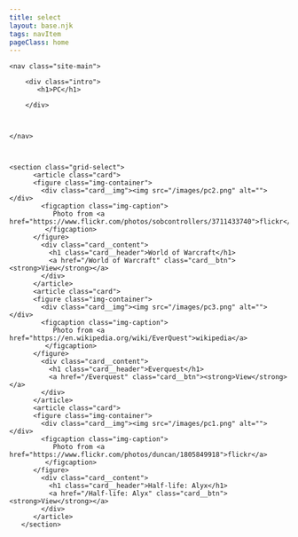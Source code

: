 ```yaml
---
title: select
layout: base.njk
tags: navItem
pageClass: home
---
```





    <nav class="site-main">

        <div class="intro">
           <h1>PC</h1>

        </div>



    </nav>



    <section class="grid-select">
          <article class="card">
          <figure class="img-container">
            <div class="card__img"><img src="/images/pc2.png" alt=""></div>
            <figcaption class="img-caption">
               Photo from <a href="https://www.flickr.com/photos/sobcontrollers/3711433740">flickr</a>
             </figcaption>
          </figure>
            <div class="card__content">
              <h1 class="card__header">World of Warcraft</h1>
              <a href="/World of Warcraft" class="card__btn"><strong>View</strong></a>
            </div>
          </article>
          <article class="card">
          <figure class="img-container">
            <div class="card__img"><img src="/images/pc3.png" alt=""></div>
            <figcaption class="img-caption">
               Photo from <a href="https://en.wikipedia.org/wiki/EverQuest">wikipedia</a>
             </figcaption>
          </figure>
            <div class="card__content">
              <h1 class="card__header">Everquest</h1>
              <a href="/Everquest" class="card__btn"><strong>View</strong></a>
            </div>
          </article>
          <article class="card">
          <figure class="img-container">
            <div class="card__img"><img src="/images/pc1.png" alt=""></div>
            <figcaption class="img-caption">
               Photo from <a href="https://www.flickr.com/photos/duncan/1805849918">flickr</a>
             </figcaption>
          </figure>
            <div class="card__content">
              <h1 class="card__header">Half-life: Alyx</h1>
              <a href="/Half-life: Alyx" class="card__btn"><strong>View</strong></a>
            </div>
          </article>
       </section>




       